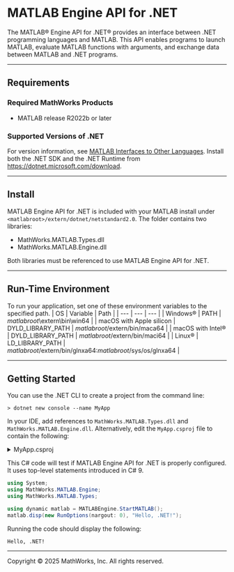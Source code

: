 # MATLAB Engine API for .NET
The MATLAB&reg; Engine API for .NET&reg; provides an interface between .NET programming languages and MATLAB. This API enables programs to launch MATLAB, evaluate MATLAB functions with arguments, and exchange data between MATLAB and .NET programs.

---
## Requirements
### Required MathWorks Products
* MATLAB release R2022b or later

### Supported Versions of .NET
For version information, see [MATLAB Interfaces to Other Languages](https://www.mathworks.com/support/requirements/language-interfaces.html). Install both the .NET SDK and the .NET Runtime from https://dotnet.microsoft.com/download.

---
## Install
MATLAB Engine API for .NET is included with your MATLAB install under `<matlabroot>/extern/dotnet/netstandard2.0`. The folder contains two libraries:
* MathWorks.MATLAB.Types.dll
* MathWorks.MATLAB.Engine.dll

Both libraries must be referenced to use MATLAB Engine API for .NET.

---
## Run-Time Environment
To run your application, set one of these environment variables to the specified path.
| OS | Variable | Path |
| --- | --- | --- |
| Windows&reg; | PATH | *matlabroot*\extern\bin\win64 |
| macOS with Apple silicon | DYLD_LIBRARY_PATH | *matlabroot*/extern/bin/maca64 |
| macOS with Intel&reg; | DYLD_LIBRARY_PATH | *matlabroot*/extern/bin/maci64 |
| Linux&reg; | LD_LIBRARY_PATH | *matlabroot*/extern/bin/glnxa64:*matlabroot*/sys/os/glnxa64 |

---
## Getting Started
You can use the .NET CLI to create a project from the command line:
```Shell
> dotnet new console --name MyApp
```

In your IDE, add references to `MathWorks.MATLAB.Types.dll` and `MathWorks.MATLAB.Engine.dll`. Alternatively, edit the `MyApp.csproj` file to contain the following:
<details>
<summary>MyApp.csproj</summary>
  
```xml
<Project Sdk="Microsoft.NET.Sdk">

  <PropertyGroup>
    <OutputType>Exe</OutputType>
    <TargetFramework>net6.0</TargetFramework>
  </PropertyGroup>

  <ItemGroup>
    <!-- Enables interop between .NET and MATLAB -->
    <Reference Include="MathWorks.MATLAB.Types" >
      <HintPath>$(matlabroot)/extern/dotnet/netstandard2.0/MathWorks.MATLAB.Types.dll</HintPath>
    </Reference>
    
    <!-- Provides an interface to MATLAB Engine API -->
    <Reference Include="MathWorks.MATLAB.Engine" >
      <HintPath>$(matlabroot)/extern/dotnet/netstandard2.0/MathWorks.MATLAB.Engine.dll</HintPath>
    </Reference>
    
    <!-- Enables using the 'dynamic' keyword -->
    <PackageReference Include="Microsoft.CSharp" Version="4.7.0" />
  </ItemGroup>
</Project>
```

</details>


This C# code will test if MATLAB Engine API for .NET is properly configured. It uses top-level statements introduced in C# 9.

```csharp
using System;
using MathWorks.MATLAB.Engine;
using MathWorks.MATLAB.Types;

using dynamic matlab = MATLABEngine.StartMATLAB();
matlab.disp(new RunOptions(nargout: 0), "Hello, .NET!");
```

Running the code should display the following:
```
Hello, .NET!
```

---
Copyright &copy; 2025 MathWorks, Inc. All rights reserved.
